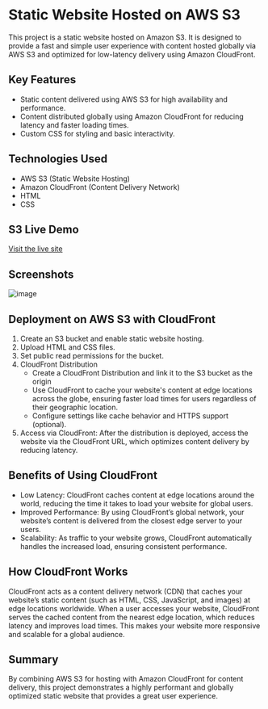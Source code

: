 # Static Website Hosted on AWS S3

This project is a static website hosted on Amazon S3. It is designed to provide a fast and simple user experience with content hosted globally via AWS S3 and optimized for low-latency delivery using Amazon CloudFront.

## Key Features
- Static content delivered using AWS S3 for high availability and performance.
- Content distributed globally using Amazon CloudFront for reducing latency and faster loading times.
- Custom CSS for styling and basic interactivity.

## Technologies Used
- AWS S3 (Static Website Hosting)
- Amazon CloudFront (Content Delivery Network)
- HTML
- CSS

## S3 Live Demo
[Visit the live site](https://d251w67tkq18qq.cloudfront.net/)

## Screenshots
![image](https://github.com/user-attachments/assets/c2907a80-946b-484f-941a-2e79f42f62f4)

## Deployment on AWS S3 with CloudFront
1. Create an S3 bucket and enable static website hosting.
2. Upload HTML and CSS files.
3. Set public read permissions for the bucket.
4. CloudFront Distribution
   - Create a CloudFront Distribution and link it to the S3 bucket as the origin
   - Use CloudFront to cache your website's content at edge locations across the globe, ensuring faster load times for users regardless of their geographic 
      location.
   - Configure settings like cache behavior and HTTPS support (optional).
5. Access via CloudFront: After the distribution is deployed, access the website via the CloudFront URL, which optimizes content delivery by reducing latency.

## Benefits of Using CloudFront
- Low Latency: CloudFront caches content at edge locations around the world, reducing the time it takes to load your website for global users.
- Improved Performance: By using CloudFront’s global network, your website’s content is delivered from the closest edge server to your users.
- Scalability: As traffic to your website grows, CloudFront automatically handles the increased load, ensuring consistent performance.

## How CloudFront Works
CloudFront acts as a content delivery network (CDN) that caches your website’s static content (such as HTML, CSS, JavaScript, and images) at edge locations worldwide. When a user accesses your website, CloudFront serves the cached content from the nearest edge location, which reduces latency and improves load times. This makes your website more responsive and scalable for a global audience.

## Summary
By combining AWS S3 for hosting with Amazon CloudFront for content delivery, this project demonstrates a highly performant and globally optimized static website that provides a great user experience.
